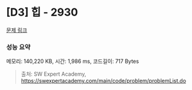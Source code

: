 # [D3] 힙 - 2930 

[문제 링크](https://swexpertacademy.com/main/code/problem/problemDetail.do?contestProbId=AV-Tj7ya3jYDFAXr) 

### 성능 요약

메모리: 140,220 KB, 시간: 1,986 ms, 코드길이: 717 Bytes



> 출처: SW Expert Academy, https://swexpertacademy.com/main/code/problem/problemList.do